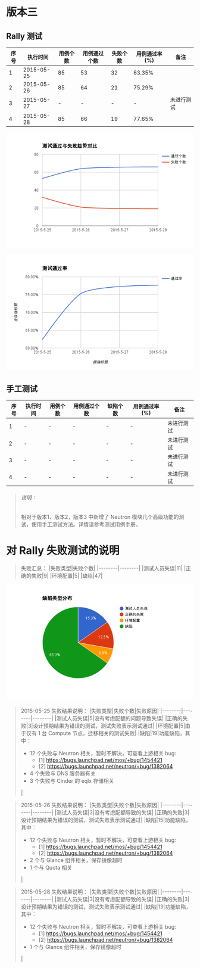 # 版本三

## Rally 测试

|序号|执行时间|用例个数|用例通过个数|失败个数|用例通过率(%)|备注|
|----|--------|--------|------------|--------|-------------|----|
|1|2015-05-25|85|53|32|63.35%||
|2|2015-05-26|85|64|21|75.29%||
|3|2015-05-27|-|-|-|-|未进行测试|
|4|2015-05-28|85|66|19|77.65%||

![测试通过与失败趋势对比](/reports/function_test/pictures/passed_failed.png)

![测试通过率](/reports/function_test/pictures/pass_rate.png)

## 手工测试

|序号|执行时间|用例个数|用例通过个数|缺陷个数|用例通过率(%)|备注|
|----|--------|--------|------------|--------|-------------|----|
|1|-|-|-|-|-|未进行测试|
|2|-|-|-|-|-|未进行测试|
|3|-|-|-|-|-|未进行测试|
|4|-|-|-|-|-|未进行测试|

> ###### 说明：
> 相对于版本1、版本2，版本3 中新增了 Neutron 模块几个高级功能的测试，使用手工测试方法。详情请参考测试用例手册。

# 对 Rally 失败测试的说明

> 失败汇总：
|失败类型|失败个数|
|--------|--------|
|测试人员失误|11|
|正确的失败|9|
|环境配置|5|
|缺陷|47|

![缺陷类型分布](/reports/function_test/pictures/bug_distribution.png)

> 2015-05-25 失败结果说明：
|失败类型|失败个数|失败原因|
|--------|--------|--------|
|测试人员失误|5|没有考虑配额的问题导致失误|
|正确的失败|3|设计预期结果为错误的测试，测试失败表示测试通过|
|环境配置|5|由于仅有 1 台 Compute 节点，迁移相关的测试失败|
|缺陷|19|功能缺陷，其中：<ul><li>12 个失败与 Neutron 相关，暂时不解决，可查看上游相关 bug:<ul><li>[1] https://bugs.launchpad.net/mos/+bug/1454421</li><li>[2] https://bugs.launchpad.net/neutron/+bug/1382064</li></ul></li><li>4 个失败与 DNS 服务器有关</li><li>3 个失败与 Cinder 的 eqlx 存储相关</ul>|

> 2015-05-26 失败结果说明：
|失败类型|失败个数|失败原因|
|--------|--------|--------|
|测试人员失误|3|没有考虑配额导致的失误|
|正确的失败|3|设计预期结果为错误的测试，测试失败表示测试通过|
|缺陷|15|功能缺陷，其中：<ul><li>12 个失败与 Neutron 相关，暂时不解决，可查看上游相关 bug:<ul><li>[1] https://bugs.launchpad.net/mos/+bug/1454421</li><li>[2] https://bugs.launchpad.net/neutron/+bug/1382064</li></ul></li><li>2 个与 Glance 组件相关，保存镜像超时</li><li>1 个与 Quota 相关</li></ul>|

> 2015-05-28 失败结果说明：
|失败类型|失败个数|失败原因|
|--------|--------|--------|
|测试人员失误|3|没有考虑配额导致的失误|
|正确的失败|3|设计预期结果为错误的测试，测试失败表示测试通过|
|缺陷|13|功能缺陷，其中：<ul><li>12 个失败与 Neutron 相关，暂时不解决，可查看上游相关 bug:<ul><li>[1] https://bugs.launchpad.net/mos/+bug/1454421</li><li>[2] https://bugs.launchpad.net/neutron/+bug/1382064</li></ul></li><li>1 个与 Glance 组件相关，保存镜像超时</li></ul>|
